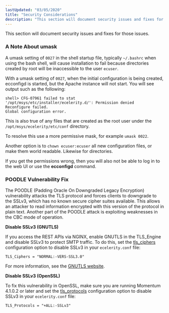 ```yaml
---
lastUpdated: "03/05/2020"
title: "Security Considerations"
description: "This section will document security issues and fixes for those issues A umask setting of 0027 in the shell startup file typically bashrc when using the bash shell will cause installation to fail because directories created by root will be inaccessible to the user ecuser With a umask setting of..."
---
```


This section will document security issues and fixes for those issues.

### <a name="install.security.umask"></a> A Note About umask

A umask setting of `0027` in the shell startup file, typically `~/.bashrc` when using the bash shell, will cause installation to fail because directories created by root will be inaccessible to the user `ecuser`.

With a umask setting of `0027`, when the initial configuration is being created, ecconfigd is started, but the Apache instance will not start. You will see output such as the following:

```
shell> CFG-07961 failed to stat
'/opt/msys/etc/installer/ecelerity.d/': Permission denied
Reconfigure failed.
Global configuration error.
```

This is also true of any files that are created as the root user under the `/opt/msys/ecelerity/etc/conf` directory.

To resolve this use a more permissive mask, for example `umask 0022`.

Another option is to `chown ecuser:ecuser` all new configuration files, or make them world readable. Likewise for directories.

If you get the permissions wrong, then you will also not be able to log in to the web UI or use the **ecconfigd** command.

### <a name="install.security.poodle"></a> POODLE Vulnerability Fix

The POODLE (Padding Oracle On Downgraded Legacy Encryption) vulnerability attacks the TLS protocol and forces clients to downgrade to the SSLv3, which has no known secure cipher suites available. This allows an attacker to read information encrypted with this version of the protocol in plain text. Another part of the POODLE attack is exploiting weaknesses in the CBC mode of operation.

**<a name="idp1726512"></a> Disable SSLv3 (GNUTLS)**

If you access the REST APIs via NGINX, enable GNUTLS in the TLS_Engine and disable SSLv3 to protect SMTP traffic. To do this, set the [tls_ciphers](/momentum/4/config/tls-ciphers) configuration option to disable SSLv3 in your `ecelerity.conf` file:

`TLS_Ciphers = "NORMAL:-VERS-SSL3.0"`

For more information, see the [GNUTLS website](http://www.gnutls.org/security.html#GNUTLS-SA-2014-4).

**<a name="idp1730608"></a> Disable SSLv3 (OpenSSL)**

To fix this vulnerability in OpenSSL, make sure you are running Momentum 4.1.0.2 or later and set the [tls_protocols](/momentum/4/config/tls-protocols) configuration option to disable SSLv3 in your `ecelerity.conf` file:

`TLS_Protocols = "+ALL:-SSLv3"`